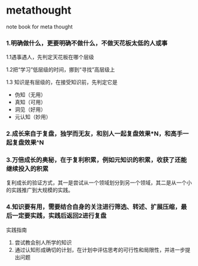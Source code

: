# metathought
note book for meta thought
### 1.明确做什么，更要明确不做什么，不做天花板太低的人或事
1.1遇事遇人，先判定天花板在哪个层级

1.2把“学习”低层级的时间，挪到“寻找”高层级上

1.3 知识是有层级的，在接受知识前，先判定它是
- 伪知（无用）
- 真知（可用）
- 洞见（好用）
- 元认知（妙用）

### 2.成长来自于复盘，独学而无友，和别人一起复盘效果*N，和高手一起复盘效果^N

### 3.万倍成长的奥秘，在于复利积累，例如元知识的积累，收获了还能继续投入的积累
复利成长的验证方式，其一是尝试从一个领域划分到另一个领域，其二是从一个小的实践推广到大规模的实践。

### 4.知识要有用，需要结合自身的关注进行筛选、转述、扩展压缩，最后一定要实践，实践后返回2进行复盘
实践指南
1. 尝试教会别人所学的知识
2. 通过认知形成确切的计划，在计划中评估思考的可行性和局限性，并进一步提出问题
